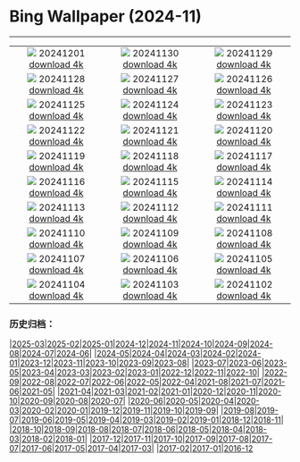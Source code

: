 # Bing Wallpaper (2024-11)
**************
| | | |
| :----: | :----: | :----: |
| ![](https://www.bing.com/th?id=OHR.KilchurnAutumn_EN-CA3966319675_1920x1080.jpg) 20241201 [download 4k](https://www.bing.com/th?id=OHR.KilchurnAutumn_EN-CA3966319675_UHD.jpg) | ![](https://www.bing.com/th?id=OHR.MtStMichel_EN-CA3538100784_1920x1080.jpg) 20241130 [download 4k](https://www.bing.com/th?id=OHR.MtStMichel_EN-CA3538100784_UHD.jpg) | ![](https://www.bing.com/th?id=OHR.AssiniboineTS_EN-CA8487090970_1920x1080.jpg) 20241129 [download 4k](https://www.bing.com/th?id=OHR.AssiniboineTS_EN-CA8487090970_UHD.jpg) |
| ![](https://www.bing.com/th?id=OHR.SemoisRiver_EN-CA3031671072_1920x1080.jpg) 20241128 [download 4k](https://www.bing.com/th?id=OHR.SemoisRiver_EN-CA3031671072_UHD.jpg) | ![](https://www.bing.com/th?id=OHR.TrulliGrove_EN-CA2657782141_1920x1080.jpg) 20241127 [download 4k](https://www.bing.com/th?id=OHR.TrulliGrove_EN-CA2657782141_UHD.jpg) | ![](https://www.bing.com/th?id=OHR.AmboseliGiraffes_EN-CA6129428319_1920x1080.jpg) 20241126 [download 4k](https://www.bing.com/th?id=OHR.AmboseliGiraffes_EN-CA6129428319_UHD.jpg) |
| ![](https://www.bing.com/th?id=OHR.SonomaCoast_EN-CA2154911568_1920x1080.jpg) 20241125 [download 4k](https://www.bing.com/th?id=OHR.SonomaCoast_EN-CA2154911568_UHD.jpg) | ![](https://www.bing.com/th?id=OHR.FibonacciAloe_EN-CA1929331075_1920x1080.jpg) 20241124 [download 4k](https://www.bing.com/th?id=OHR.FibonacciAloe_EN-CA1929331075_UHD.jpg) | ![](https://www.bing.com/th?id=OHR.ZafraCastle_EN-CA3608705054_1920x1080.jpg) 20241123 [download 4k](https://www.bing.com/th?id=OHR.ZafraCastle_EN-CA3608705054_UHD.jpg) |
| ![](https://www.bing.com/th?id=OHR.AspenTrees_EN-CA3238986123_1920x1080.jpg) 20241122 [download 4k](https://www.bing.com/th?id=OHR.AspenTrees_EN-CA3238986123_UHD.jpg) | ![](https://www.bing.com/th?id=OHR.BeyondSaype_EN-CA2766246320_1920x1080.jpg) 20241121 [download 4k](https://www.bing.com/th?id=OHR.BeyondSaype_EN-CA2766246320_UHD.jpg) | ![](https://www.bing.com/th?id=OHR.TasmansArch_EN-CA9582409540_1920x1080.jpg) 20241120 [download 4k](https://www.bing.com/th?id=OHR.TasmansArch_EN-CA9582409540_UHD.jpg) |
| ![](https://www.bing.com/th?id=OHR.PorthcawlLighthouse_EN-CA7342147718_1920x1080.jpg) 20241119 [download 4k](https://www.bing.com/th?id=OHR.PorthcawlLighthouse_EN-CA7342147718_UHD.jpg) | ![](https://www.bing.com/th?id=OHR.RedStag_EN-CA7140488734_1920x1080.jpg) 20241118 [download 4k](https://www.bing.com/th?id=OHR.RedStag_EN-CA7140488734_UHD.jpg) | ![](https://www.bing.com/th?id=OHR.FrieslandNetherlands_EN-CA6862102879_1920x1080.jpg) 20241117 [download 4k](https://www.bing.com/th?id=OHR.FrieslandNetherlands_EN-CA6862102879_UHD.jpg) |
| ![](https://www.bing.com/th?id=OHR.YiPengLanterns_EN-CA5878267253_1920x1080.jpg) 20241116 [download 4k](https://www.bing.com/th?id=OHR.YiPengLanterns_EN-CA5878267253_UHD.jpg) | ![](https://www.bing.com/th?id=OHR.ManarolaItaly_EN-CA5208658549_1920x1080.jpg) 20241115 [download 4k](https://www.bing.com/th?id=OHR.ManarolaItaly_EN-CA5208658549_UHD.jpg) | ![](https://www.bing.com/th?id=OHR.KelpForest_EN-CA5047360183_1920x1080.jpg) 20241114 [download 4k](https://www.bing.com/th?id=OHR.KelpForest_EN-CA5047360183_UHD.jpg) |
| ![](https://www.bing.com/th?id=OHR.CoveArch_EN-CA4941949574_1920x1080.jpg) 20241113 [download 4k](https://www.bing.com/th?id=OHR.CoveArch_EN-CA4941949574_UHD.jpg) | ![](https://www.bing.com/th?id=OHR.Banff24_EN-CA4781010771_1920x1080.jpg) 20241112 [download 4k](https://www.bing.com/th?id=OHR.Banff24_EN-CA4781010771_UHD.jpg) | ![](https://www.bing.com/th?id=OHR.YucatanFlamingos_EN-CA4668702589_1920x1080.jpg) 20241111 [download 4k](https://www.bing.com/th?id=OHR.YucatanFlamingos_EN-CA4668702589_UHD.jpg) |
| ![](https://www.bing.com/th?id=OHR.MoroccoMilkyWay_EN-CA4328551346_1920x1080.jpg) 20241110 [download 4k](https://www.bing.com/th?id=OHR.MoroccoMilkyWay_EN-CA4328551346_UHD.jpg) | ![](https://www.bing.com/th?id=OHR.GlacialRivers_EN-CA4120798939_1920x1080.jpg) 20241109 [download 4k](https://www.bing.com/th?id=OHR.GlacialRivers_EN-CA4120798939_UHD.jpg) | ![](https://www.bing.com/th?id=OHR.CanadaWolves_EN-CA3643391655_1920x1080.jpg) 20241108 [download 4k](https://www.bing.com/th?id=OHR.CanadaWolves_EN-CA3643391655_UHD.jpg) |
| ![](https://www.bing.com/th?id=OHR.ShiShiBeach_EN-CA3486295094_1920x1080.jpg) 20241107 [download 4k](https://www.bing.com/th?id=OHR.ShiShiBeach_EN-CA3486295094_UHD.jpg) | ![](https://www.bing.com/th?id=OHR.LencoisMaranhao_EN-CA5418331666_1920x1080.jpg) 20241106 [download 4k](https://www.bing.com/th?id=OHR.LencoisMaranhao_EN-CA5418331666_UHD.jpg) | ![](https://www.bing.com/th?id=OHR.CumbriaAutumn_EN-CA3180790128_1920x1080.jpg) 20241105 [download 4k](https://www.bing.com/th?id=OHR.CumbriaAutumn_EN-CA3180790128_UHD.jpg) |
| ![](https://www.bing.com/th?id=OHR.YucatanBiosphere_EN-CA2792700444_1920x1080.jpg) 20241104 [download 4k](https://www.bing.com/th?id=OHR.YucatanBiosphere_EN-CA2792700444_UHD.jpg) | ![](https://www.bing.com/th?id=OHR.BisonYellowstone_EN-CA3146107562_1920x1080.jpg) 20241103 [download 4k](https://www.bing.com/th?id=OHR.BisonYellowstone_EN-CA3146107562_UHD.jpg) | ![](https://www.bing.com/th?id=OHR.VineyardsBlackForestFall_EN-CA1623253128_1920x1080.jpg) 20241102 [download 4k](https://www.bing.com/th?id=OHR.VineyardsBlackForestFall_EN-CA1623253128_UHD.jpg) |

### 历史归档：

|[2025-03](/../2025-03/2025-03.md)|[2025-02](/../2025-02/2025-02.md)|[2025-01](/../2025-01/2025-01.md)|[2024-12](/../2024-12/2024-12.md)|[2024-11](/2024-11.md)|[2024-10](/../2024-10/2024-10.md)|[2024-09](/../2024-09/2024-09.md)|[2024-08](/../2024-08/2024-08.md)|[2024-07](/../2024-07/2024-07.md)|[2024-06](/../2024-06/2024-06.md)|
|[2024-05](/../2024-05/2024-05.md)|[2024-04](/../2024-04/2024-04.md)|[2024-03](/../2024-03/2024-03.md)|[2024-02](/../2024-02/2024-02.md)|[2024-01](/../2024-01/2024-01.md)|[2023-12](/../2023-12/2023-12.md)|[2023-11](/../2023-11/2023-11.md)|[2023-10](/../2023-10/2023-10.md)|[2023-09](/../2023-09/2023-09.md)|[2023-08](/../2023-08/2023-08.md)|
|[2023-07](/../2023-07/2023-07.md)|[2023-06](/../2023-06/2023-06.md)|[2023-05](/../2023-05/2023-05.md)|[2023-04](/../2023-04/2023-04.md)|[2023-03](/../2023-03/2023-03.md)|[2023-02](/../2023-02/2023-02.md)|[2023-01](/../2023-01/2023-01.md)|[2022-12](/../2022-12/2022-12.md)|[2022-11](/../2022-11/2022-11.md)|[2022-10](/../2022-10/2022-10.md)|
|[2022-09](/../2022-09/2022-09.md)|[2022-08](/../2022-08/2022-08.md)|[2022-07](/../2022-07/2022-07.md)|[2022-06](/../2022-06/2022-06.md)|[2022-05](/../2022-05/2022-05.md)|[2022-04](/../2022-04/2022-04.md)|[2021-08](/../2021-08/2021-08.md)|[2021-07](/../2021-07/2021-07.md)|[2021-06](/../2021-06/2021-06.md)|[2021-05](/../2021-05/2021-05.md)|
|[2021-04](/../2021-04/2021-04.md)|[2021-03](/../2021-03/2021-03.md)|[2021-02](/../2021-02/2021-02.md)|[2021-01](/../2021-01/2021-01.md)|[2020-12](/../2020-12/2020-12.md)|[2020-11](/../2020-11/2020-11.md)|[2020-10](/../2020-10/2020-10.md)|[2020-09](/../2020-09/2020-09.md)|[2020-08](/../2020-08/2020-08.md)|[2020-07](/../2020-07/2020-07.md)|
|[2020-06](/../2020-06/2020-06.md)|[2020-05](/../2020-05/2020-05.md)|[2020-04](/../2020-04/2020-04.md)|[2020-03](/../2020-03/2020-03.md)|[2020-02](/../2020-02/2020-02.md)|[2020-01](/../2020-01/2020-01.md)|[2019-12](/../2019-12/2019-12.md)|[2019-11](/../2019-11/2019-11.md)|[2019-10](/../2019-10/2019-10.md)|[2019-09](/../2019-09/2019-09.md)|
|[2019-08](/../2019-08/2019-08.md)|[2019-07](/../2019-07/2019-07.md)|[2019-06](/../2019-06/2019-06.md)|[2019-05](/../2019-05/2019-05.md)|[2019-04](/../2019-04/2019-04.md)|[2019-03](/../2019-03/2019-03.md)|[2019-02](/../2019-02/2019-02.md)|[2019-01](/../2019-01/2019-01.md)|[2018-12](/../2018-12/2018-12.md)|[2018-11](/../2018-11/2018-11.md)|
|[2018-10](/../2018-10/2018-10.md)|[2018-09](/../2018-09/2018-09.md)|[2018-08](/../2018-08/2018-08.md)|[2018-07](/../2018-07/2018-07.md)|[2018-06](/../2018-06/2018-06.md)|[2018-05](/../2018-05/2018-05.md)|[2018-04](/../2018-04/2018-04.md)|[2018-03](/../2018-03/2018-03.md)|[2018-02](/../2018-02/2018-02.md)|[2018-01](/../2018-01/2018-01.md)|
|[2017-12](/../2017-12/2017-12.md)|[2017-11](/../2017-11/2017-11.md)|[2017-10](/../2017-10/2017-10.md)|[2017-09](/../2017-09/2017-09.md)|[2017-08](/../2017-08/2017-08.md)|[2017-07](/../2017-07/2017-07.md)|[2017-06](/../2017-06/2017-06.md)|[2017-05](/../2017-05/2017-05.md)|[2017-04](/../2017-04/2017-04.md)|[2017-03](/../2017-03/2017-03.md)|
|[2017-02](/../2017-02/2017-02.md)|[2017-01](/../2017-01/2017-01.md)|[2016-12](/../2016-12/2016-12.md)